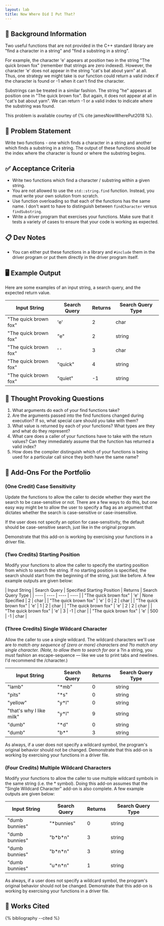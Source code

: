 ```yaml
---
layout: lab
title: Now Where Did I Put That?
---
```


## 🔖 Background Information

Two useful functions that are not provided in the C++ standard library are "find a character in a string" and "find a substring in a string".

For example, the character 'e' appears at position two in the string "The quick brown fox" (remember that strings are zero indexed). However, the character 'e' does not appear in the string "cat's bat about yarn" at all. Thus, one strategy we might take is our function could return a valid index if the character is found or -1 when it can't find the character.

Substrings can be treated in a similar fashion. The string "he" appears at position one in "The quick brown fox". But again, it does not appear at all in "cat's bat about yarn". We can return -1 or a valid index to indicate where the substring was found.

This problem is available courtey of {% cite jamesNowWherePut2018 %}.

## 🎯 Problem Statement

Write two functions - one which finds a character in a string and another which finds a substring in a string. The output of these functions should be the index where the character is found or where the substring begins.

## ✅ Acceptance Criteria

* Write two functions which find a character / substring within a given string.
* You are not allowed to use the `std::string.find` function. Instead, you must write your own solution from scratch.
* Use function overloading so that each of the functions has the same name. I don't want to have to distinguish between `findCharacter` versus `findSubstring`.
* Write a driver program that exercises your functions. Make sure that it tests a variety of cases to ensure that your code is working as expected.

## 📋 Dev Notes

* You can either put these functions in a library and `#include` them in the driver program or put them directly in the driver program itself.

## 🖥️ Example Output

Here are some examples of an input string, a search query, and the expected return value.

| Input String | Search Query | Returns | Search Query Type |
| ---- | ---- | ---- | ---- |
| "The quick brown fox" | 'e' | 2 | char |
| "The quick brown fox" | "e" | 2 | string |
| "The quick brown fox" | ' ' | 3 | char |
| "The quick brown fox" | "quick" | 4 | string |
|  "The quick brown fox" | "quiet" | -1 | string |

## 📝 Thought Provoking Questions

1. What arguments do each of your find functions take?
2. Are the arguments passed into the find functions changed during execution? If so, what special care should you take with them?
3. What value is returned by each of your functions? What types are they and what do they represent?
4. What care does a caller of your functions have to take with the return values? Can they immediately assume that the function has returned a valid index?
5. How does the compiler distinguish which of your functions is being used for a particular call since they both have the same name?

## 💼 Add-Ons For the Portfolio

### (One Credit) Case Sensitivity

Update the functions to allow the caller to decide whether they want the search to be case-sensitive or not. There are a few ways to do this, but one easy way might be to allow the user to specify a flag as an argument that dictates whether the search is case-sensitive or case-insensitive.

If the user does not specify an option for case-sensitivity, the default should be case-sensitive search, just like in the original program.

Demonstrate that this add-on is working by exercising your functions in a driver file.

### (Two Credits) Starting Position

Modify your functions to allow the caller to specify the starting position from which to search the string. If no starting position is specified, the search should start from the beginning of the string, just like before. A few example outputs are given below:

| Input String | Search Query | Specified Starting Position | Returns | Search Query Type |
| ---- | ---- | ---- | ---- |
| "The quick brown fox" | 'e' | None Specified | 2 | char |
| "The quick brown fox" | 'e' | 0 | 2 | char |
| "The quick brown fox" | 'e' | 1 | 2 | char |
| "The quick brown fox" | 'e' | 2 | 2 | char |
| "The quick brown fox" | 'e' | 3 | -1 | char |
| "The quick brown fox" | 'e' | 500 | -1 | char |

### (Three Credits) Single Wildcard Character

Allow the caller to use a single wildcard. The wildcard characters we'll use are *to match any sequence of (zero or more) characters and ?to match any single character. (Note, to allow them to search for a*or a ?in a string, you must fashion an escape-sequence — like we use to print tabs and newlines. I'd recommend the /character.)

| Input String | Search Query | Returns | Search Query Type |
| ---- | ---- | ---- | ---- |
| "lamb" | "\*mb" | 0 | string |
| "pits" | "\*s" | 0 | string |
| "yellow" | "y\*l" | 0 | string |
| "that's why I like milk" | "y\*l" | 9 | string |
| "dumb" | "\*d" | 0 | string |
| "dumb" | "b\*" | 3 | string |

As always, if a user does not specify a wildcard symbol, the program's original behavior should not be changed. Demonstrate that this add-on is working by exercising your functions in a driver file.

### (Four Credits) Multiple Wildcard Characters

Modify your functions to allow the caller to use multiple wildcard symbols in the same string (i.e. the * symbol). Doing this add-on assumes that the "Single Wildcard Character" add-on is also complete. A few example outputs are given below:

| Input String | Search Query | Returns | Search Query Type |
| ---- | ---- | ---- | ---- |
| "dumb bunnies" | "\*bunnies" | 0 | string |
| "dumb bunnies" | "b\*b\*n" | 3 | string |
| "dumb bunnies" | "b\*n\*n" | 3 | string |
| "dumb bunnies" | "u\*n\*n" | 1 | string |

As always, if a user does not specify a wildcard symbol, the program's original behavior should not be changed. Demonstrate that this add-on is working by exercising your functions in a driver file.

## 📘 Works Cited

{% bibliography --cited %}
